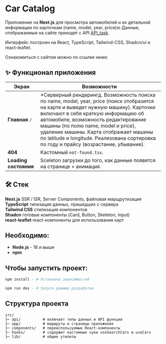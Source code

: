 # Car Catalog

Приложение на **Next.js** для просмотра автомобилей и их детальной информации по карточкам (name, model, year, price)ю Данные, отображаемые на сайте приходят с API [API_task](https://ofc-test-01.tspb.su/test-task/vehicles). 

Интерфейс построен на React, TypeScript, Tailwind-CSS, Shadcn/ui и react-leaflet.

Ознакомиться с сайтом можно по ссылке ниже:


## ✨ Функционал приложения
| Экран | Возможности |
|-------|-------------|
| **Главная** `/` | *Серверный рендерингд. Возможность поиска по name, model, year, price (поиск отобразится на карте и выведет нужную машину). Карточки включают в себя краткую информацию об автомобиле, возможность редактирование машины (по полю name, model и price), удаление машины. Карта отображает машины по latitude и longitude. Реализована сортировка по году и прайсу (возрастание, убывание).|
| **404** | Кастомный `not-found.tsx`. |
| **Loading состояния** |  Sceleton загрузки до того, как данные появятся на странице + анимация.|


## 🛠 Стек
 **Next.js** SSR / ISR, Server Components, файловая марщрутизация<br>
 **TypeScript** типизация данных, пришедших с сервера<br>
 **Tailwind CSS** стилизация компонентов<br>
 **Shadcn** готовые компоненты (Card, Button, Skeleton, Input)<br>
 **react-leaflet** react-компоненты для использования карт

## Необходимо:

- **Node.js** - 18 и выше
- **npm**

## Чтобы запустить проект: 

```bash
npm install - # Установка зависимостей

npm run dev - # Запуск режима разработки
```
## Структура проекта

```
src/
├─ api/          # включает типы данных и API функции
├─ app/          # маршруты и страницы приложения
├─ components/   # переиспользуемые React-компоненты
├─ hooks/        # содержит кастомные хуки useSearchCars и useCars  
├─ lib/          # общие утилиты
```
